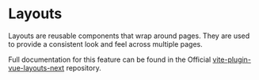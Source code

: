 # Layouts

Layouts are reusable components that wrap around pages. They are used to provide a consistent look and feel across multiple pages.

Full documentation for this feature can be found in the Official
[vite-plugin-vue-layouts-next](https://github.com/loicduong/vite-plugin-vue-layouts-next) repository.
